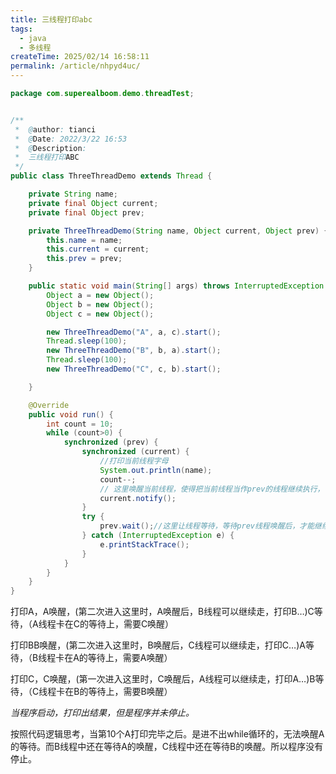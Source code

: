 ```yaml
---
title: 三线程打印abc
tags:
  - java
  - 多线程
createTime: 2025/02/14 16:58:11
permalink: /article/nhpyd4uc/
---
```


```Java
package com.superealboom.demo.threadTest;


/**
 *  @author: tianci
 *  @Date: 2022/3/22 16:53
 *  @Description:
 *  三线程打印ABC
 */
public class ThreeThreadDemo extends Thread {

    private String name;
    private final Object current;
    private final Object prev;

    private ThreeThreadDemo(String name, Object current, Object prev) {
        this.name = name;
        this.current = current;
        this.prev = prev;
    }

    public static void main(String[] args) throws InterruptedException {
        Object a = new Object();
        Object b = new Object();
        Object c = new Object();

        new ThreeThreadDemo("A", a, c).start();
        Thread.sleep(100);
        new ThreeThreadDemo("B", b, a).start();
        Thread.sleep(100);
        new ThreeThreadDemo("C", c, b).start();

    }

    @Override
    public void run() {
        int count = 10;
        while (count>0) {
            synchronized (prev) {
                synchronized (current) {
                    //打印当前线程字母
                    System.out.println(name);
                    count--;
                    // 这里唤醒当前线程，使得把当前线程当作prev的线程继续执行，保证顺序性
                    current.notify();
                }
                try {
                    prev.wait();//这里让线程等待，等待prev线程唤醒后，才能继续执行，保证顺序性
                } catch (InterruptedException e) {
                    e.printStackTrace();
                }
            }
        }
    }
}
```

打印A，A唤醒，(第二次进入这里时，A唤醒后，B线程可以继续走，打印B…)C等待，（A线程卡在C的等待上，需要C唤醒）

打印BB唤醒，(第二次进入这里时，B唤醒后，C线程可以继续走，打印C…)A等待，（B线程卡在A的等待上，需要A唤醒）

打印C，C唤醒，(第一次进入这里时，C唤醒后，A线程可以继续走，打印A…)B等待，（C线程卡在B的等待上，需要B唤醒）

*当程序启动，打印出结果，但是程序并未停止。*

按照代码逻辑思考，当第10个A打印完毕之后。是进不出while循环的，无法唤醒A的等待。而B线程中还在等待A的唤醒，C线程中还在等待B的唤醒。所以程序没有停止。
